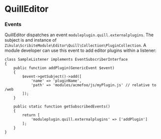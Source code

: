 QuillEditor
===========

### Events

QuillEditor dispatches an event `moduleplugin.quill.externalplugins`. The subject is and instance of
`Zikula\ScribiteModule\Editor\Quill\Collection\PluginCollection`. A module developer can use this event to add
editor plugins within a listener:

    class SampleListener implements EventSubscriberInterface
    {
        public function addPlugin(GenericEvent $event)
        {
            $event->getSubject()->add([
                'name' => 'pluginName',
                'path' => 'modules/acmefoo/js/myPlugin.js' // relative to /web
            ]);
        }
    
        public static function getSubscribedEvents()
        {
            return [
                'moduleplugin.quill.externalplugins' => ['addPlugin']
            ];
        }
    }
